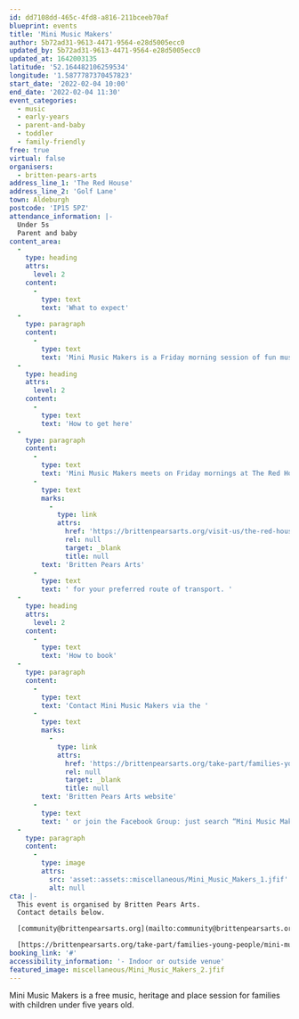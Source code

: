 ```yaml
---
id: dd7108dd-465c-4fd8-a816-211bceeb70af
blueprint: events
title: 'Mini Music Makers'
author: 5b72ad31-9613-4471-9564-e28d5005ecc0
updated_by: 5b72ad31-9613-4471-9564-e28d5005ecc0
updated_at: 1642003135
latitude: '52.164482106259534'
longitude: '1.5877787370457823'
start_date: '2022-02-04 10:00'
end_date: '2022-02-04 11:30'
event_categories:
  - music
  - early-years
  - parent-and-baby
  - toddler
  - family-friendly
free: true
virtual: false
organisers:
  - britten-pears-arts
address_line_1: 'The Red House'
address_line_2: 'Golf Lane'
town: Aldeburgh
postcode: 'IP15 5PZ'
attendance_information: |-
  Under 5s
  Parent and baby
content_area:
  -
    type: heading
    attrs:
      level: 2
    content:
      -
        type: text
        text: 'What to expect'
  -
    type: paragraph
    content:
      -
        type: text
        text: 'Mini Music Makers is a Friday morning session of fun music and play activities for 0-5 year olds that takes place at The Red House, Aldeburgh. These sessions, which include singing and creative play, are great for  little ones to learn social skills, turn taking, sharing and following instructions.'
  -
    type: heading
    attrs:
      level: 2
    content:
      -
        type: text
        text: 'How to get here'
  -
    type: paragraph
    content:
      -
        type: text
        text: 'Mini Music Makers meets on Friday mornings at The Red House in the seaside town of Aldeburgh. Whether travelling by car, train, bike or bus, please visit '
      -
        type: text
        marks:
          -
            type: link
            attrs:
              href: 'https://brittenpearsarts.org/visit-us/the-red-house/getting-here'
              rel: null
              target: _blank
              title: null
        text: 'Britten Pears Arts'
      -
        type: text
        text: ' for your preferred route of transport. '
  -
    type: heading
    attrs:
      level: 2
    content:
      -
        type: text
        text: 'How to book'
  -
    type: paragraph
    content:
      -
        type: text
        text: 'Contact Mini Music Makers via the '
      -
        type: text
        marks:
          -
            type: link
            attrs:
              href: 'https://brittenpearsarts.org/take-part/families-young-people/mini-music-makers'
              rel: null
              target: _blank
              title: null
        text: 'Britten Pears Arts website'
      -
        type: text
        text: ' or join the Facebook Group: just search “Mini Music Makers at The Red House”.'
  -
    type: paragraph
    content:
      -
        type: image
        attrs:
          src: 'asset::assets::miscellaneous/Mini_Music_Makers_1.jfif'
          alt: null
cta: |-
  This event is organised by Britten Pears Arts.
  Contact details below.

  [community@brittenpearsarts.org](mailto:community@brittenpearsarts.org)

  [https://brittenpearsarts.org/take-part/families-young-people/mini-music-makers](https://brittenpearsarts.org/take-part/families-young-people/mini-music-makers)
booking_link: '#'
accessibility_information: '- Indoor or outside venue'
featured_image: miscellaneous/Mini_Music_Makers_2.jfif
---
```

Mini Music Makers is a free music, heritage and place session for families with children under five years old.